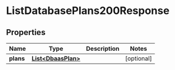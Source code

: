 

# ListDatabasePlans200Response


## Properties

| Name | Type | Description | Notes |
|------------ | ------------- | ------------- | -------------|
|**plans** | [**List&lt;DbaasPlan&gt;**](DbaasPlan.md) |  |  [optional] |



